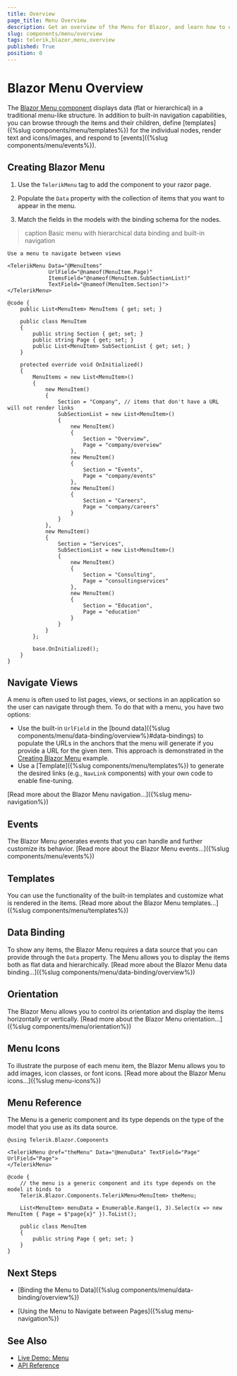 ```yaml
---
title: Overview
page_title: Menu Overview
description: Get an overview of the Menu for Blazor, and learn how to use it through practical examples.
slug: components/menu/overview
tags: telerik,blazor,menu,overview
published: True
position: 0
---
```


# Blazor Menu Overview

The <a href="https://www.telerik.com/blazor-ui/menu" target="_blank">Blazor Menu component</a> displays data (flat or hierarchical) in a traditional menu-like structure. In addition to built-in navigation capabilities, you can browse through the items and their children, define [templates]({%slug components/menu/templates%}) for the individual nodes, render text and icons/images, and respond to [events]({%slug components/menu/events%}).

## Creating Blazor Menu

1. Use the `TelerikMenu` tag to add the component to your razor page.

1. Populate the `Data` property with the collection of items that you want to appear in the menu.

1. Match the fields in the models with the binding schema for the nodes.

>caption Basic menu with hierarchical data binding and built-in navigation

````CSHTML
Use a menu to navigate between views

<TelerikMenu Data="@MenuItems"
             UrlField="@nameof(MenuItem.Page)"
             ItemsField="@nameof(MenuItem.SubSectionList)"
             TextField="@nameof(MenuItem.Section)">
</TelerikMenu>

@code {
    public List<MenuItem> MenuItems { get; set; }
    
    public class MenuItem
    {
        public string Section { get; set; }
        public string Page { get; set; }
        public List<MenuItem> SubSectionList { get; set; }
    }
    
    protected override void OnInitialized()
    {
        MenuItems = new List<MenuItem>()
        {
            new MenuItem()
            {
                Section = "Company", // items that don't have a URL will not render links
                SubSectionList = new List<MenuItem>()
                {
                    new MenuItem()
                    {
                        Section = "Overview",
                        Page = "company/overview"
                    },
                    new MenuItem()
                    {
                        Section = "Events",
                        Page = "company/events"
                    },
                    new MenuItem()
                    {
                        Section = "Careers",
                        Page = "company/careers"
                    }
                }
            },
            new MenuItem()
            {
                Section = "Services",
                SubSectionList = new List<MenuItem>()
                {
                    new MenuItem()
                    {
                        Section = "Consulting",
                        Page = "consultingservices"
                    },
                    new MenuItem()
                    {
                        Section = "Education",
                        Page = "education"
                    }
                }
            }
        };

        base.OnInitialized();
    }
}
````

## Navigate Views

A menu is often used to list pages, views, or sections in an application so the user can navigate through them. To do that with a menu, you have two options:

* Use the built-in `UrlField` in the [bound data]({%slug components/menu/data-binding/overview%}#data-bindings) to populate the URLs in the anchors that the menu will generate if you provide a URL for the given item. This approach is demonstrated in the [Creating Blazor Menu](#creating-blazor-menu) example.
* Use a [Template]({%slug components/menu/templates%}) to generate the desired links (e.g., `NavLink` components) with your own code to enable fine-tuning.

[Read more about the Blazor Menu navigation...]({%slug menu-navigation%})

## Events

The Blazor Menu generates events that you can handle and further customize its behavior. [Read more about the Blazor Menu events...]({%slug components/menu/events%})

## Templates

You can use the functionality of the built-in templates and customize what is rendered in the items. [Read more about the Blazor Menu templates...]({%slug components/menu/templates%})

## Data Binding

To show any items, the Blazor Menu requires a data source that you can provide through the `Data` property. The Menu allows you to display the items both as flat data and hierarchically. [Read more about the Blazor Menu data binding...]({%slug components/menu/data-binding/overview%})

## Orientation

The Blazor Menu allows you to control its orientation and display the items horizontally or vertically. [Read more about the Blazor Menu orientation...]({%slug components/menu/orientation%})

## Menu Icons

To illustrate the purpose of each menu item, the Blazor Menu allows you to add images, icon classes, or font icons. [Read more about the Blazor Menu icons...]({%slug menu-icons%})

## Menu Reference

The Menu is a generic component and its type depends on the type of the model that you use as its data source.

````CSHTML
@using Telerik.Blazor.Components

<TelerikMenu @ref="theMenu" Data="@menuData" TextField="Page" UrlField="Page">
</TelerikMenu>

@code {
    // the menu is a generic component and its type depends on the model it binds to
    Telerik.Blazor.Components.TelerikMenu<MenuItem> theMenu;

    List<MenuItem> menuData = Enumerable.Range(1, 3).Select(x => new MenuItem { Page = $"page{x}" }).ToList();

    public class MenuItem
    {
        public string Page { get; set; }
    }
}
````

## Next Steps

* [Binding the Menu to Data]({%slug components/menu/data-binding/overview%})

* [Using the Menu to Navigate between Pages]({%slug menu-navigation%})

## See Also

  * [Live Demo: Menu](https://demos.telerik.com/blazor-ui/menu/index)
  * [API Reference](https://docs.telerik.com/blazor-ui/api/Telerik.Blazor.Components.TelerikMenu-1)
